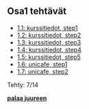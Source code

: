## Osa1 tehtävät

- [1.1: kurssitiedot, step1](kurssitiedot)
- [1.2: kurssitiedot, step2](kurssitiedot)
- [1.3: kurssitiedot, step3](kurssitiedot)
- [1.4: kurssitiedot, step4](kurssitiedot)
- [1.5: kurssitiedot, step5](kurssitiedot)
- [1.6: unicafe, step1](unicafe)
- [1.7: unicafe, step2](unicafe)

Tehty: 7/14

**[palaa juureen](../README.md)**
